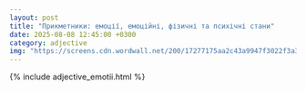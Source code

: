 ```yaml
---
layout: post
title: "Прикметники: емоції, емоційні, фізичні та психічні стани"
date: 2025-08-08 12:45:00 +0300
category: adjective
img: "https://screens.cdn.wordwall.net/200/17277175aa2c43a9947f3022f3a3d738_0"
---
```


{% include adjective_emotii.html %}
